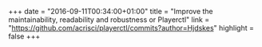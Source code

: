 +++
date = "2016-09-11T00:34:00+01:00"
title = "Improve the maintainability, readability and robustness or Playerctl"
link = "https://github.com/acrisci/playerctl/commits?author=Hjdskes"
highlight = false
+++
